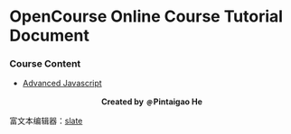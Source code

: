 # OpenCourse Online Course Tutorial Document

### Course Content

- [Advanced Javascript](./06-Advanced_JS)




<p align="center">  <strong>Created by ﹫Pintaigao He</strong> </p>


富文本编辑器：[slate](https://github.com/ianstormtaylor/slate)
